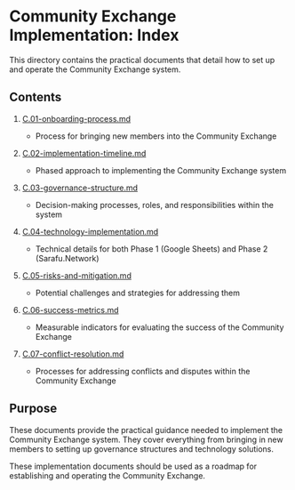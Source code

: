 # Community Exchange Implementation: Index

This directory contains the practical documents that detail how to set up and operate the Community Exchange system.

## Contents

1. [C.01-onboarding-process.md](notes/ics/ccc/v0.2/C-Implementation/C.01-onboarding-process.md)
   - Process for bringing new members into the Community Exchange

2. [C.02-implementation-timeline.md](notes/ics/ccc/v0.2/C-Implementation/C.02-implementation-timeline.md)
   - Phased approach to implementing the Community Exchange system

3. [C.03-governance-structure.md](notes/ics/ccc/v0.2/C-Implementation/C.03-governance-structure.md)
   - Decision-making processes, roles, and responsibilities within the system

4. [C.04-technology-implementation.md](notes/ics/ccc/v0.2/C-Implementation/C.04-technology-implementation.md)
   - Technical details for both Phase 1 (Google Sheets) and Phase 2 (Sarafu.Network)

5. [C.05-risks-and-mitigation.md](notes/ics/ccc/v0.2/C-Implementation/C.05-risks-and-mitigation.md)
   - Potential challenges and strategies for addressing them

6. [C.06-success-metrics.md](notes/ics/ccc/v0.2/C-Implementation/C.06-success-metrics.md)
   - Measurable indicators for evaluating the success of the Community Exchange

7. [C.07-conflict-resolution.md](notes/ics/ccc/v0.2/C-Implementation/C.07-conflict-resolution.md)
   - Processes for addressing conflicts and disputes within the Community Exchange

## Purpose

These documents provide the practical guidance needed to implement the Community Exchange system. They cover everything from bringing in new members to setting up governance structures and technology solutions.

These implementation documents should be used as a roadmap for establishing and operating the Community Exchange.